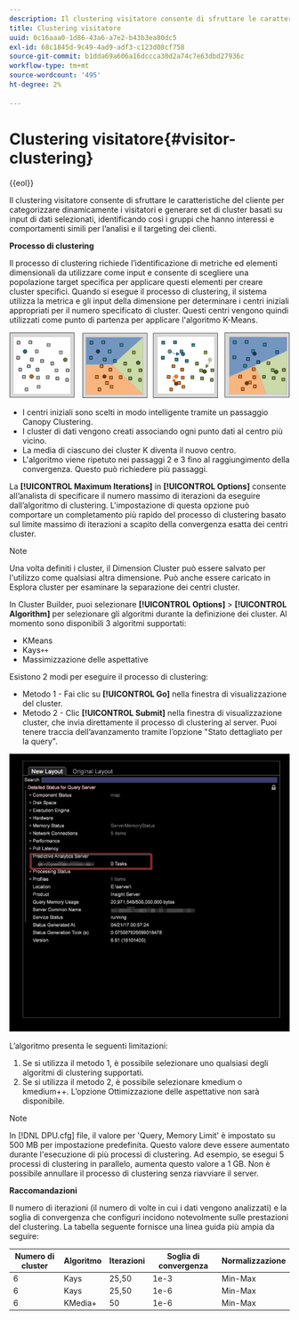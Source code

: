 ```yaml
---
description: Il clustering visitatore consente di sfruttare le caratteristiche del cliente per categorizzare dinamicamente i visitatori e generare set di cluster basati su input di dati selezionati, identificando così i gruppi che hanno interessi e comportamenti simili per l’analisi e il targeting dei clienti.
title: Clustering visitatore
uuid: 0c16aaa0-1d86-43a6-a7e2-b43b3ea80dc5
exl-id: 68c1845d-9c49-4ad9-adf3-c123d08cf758
source-git-commit: b1dda69a606a16dccca30d2a74c7e63dbd27936c
workflow-type: tm+mt
source-wordcount: '495'
ht-degree: 2%

---
```


# Clustering visitatore{#visitor-clustering}

{{eol}}

Il clustering visitatore consente di sfruttare le caratteristiche del cliente per categorizzare dinamicamente i visitatori e generare set di cluster basati su input di dati selezionati, identificando così i gruppi che hanno interessi e comportamenti simili per l’analisi e il targeting dei clienti.

**Processo di clustering**

Il processo di clustering richiede l’identificazione di metriche ed elementi dimensionali da utilizzare come input e consente di scegliere una popolazione target specifica per applicare questi elementi per creare cluster specifici. Quando si esegue il processo di clustering, il sistema utilizza la metrica e gli input della dimensione per determinare i centri iniziali appropriati per il numero specificato di cluster. Questi centri vengono quindi utilizzati come punto di partenza per applicare l&#39;algoritmo K-Means.

![](assets/K_algorithm.png)

* I centri iniziali sono scelti in modo intelligente tramite un passaggio Canopy Clustering.
* I cluster di dati vengono creati associando ogni punto dati al centro più vicino.
* La media di ciascuno dei cluster K diventa il nuovo centro.
* L&#39;algoritmo viene ripetuto nei passaggi 2 e 3 fino al raggiungimento della convergenza. Questo può richiedere più passaggi.

La **[!UICONTROL Maximum Iterations]** in **[!UICONTROL Options]** consente all’analista di specificare il numero massimo di iterazioni da eseguire dall’algoritmo di clustering. L&#39;impostazione di questa opzione può comportare un completamento più rapido del processo di clustering basato sul limite massimo di iterazioni a scapito della convergenza esatta dei centri cluster.

>[!NOTE]
>
>Una volta definiti i cluster, il Dimension Cluster può essere salvato per l&#39;utilizzo come qualsiasi altra dimensione. Può anche essere caricato in Esplora cluster per esaminare la separazione dei centri cluster.

In Cluster Builder, puoi selezionare **[!UICONTROL Options]** > **[!UICONTROL Algorithm]** per selezionare gli algoritmi durante la definizione dei cluster. Al momento sono disponibili 3 algoritmi supportati:

* KMeans
* Kays`++`
* Massimizzazione delle aspettative

Esistono 2 modi per eseguire il processo di clustering:

* Metodo 1 - Fai clic su **[!UICONTROL Go]** nella finestra di visualizzazione del cluster.
* Metodo 2 - Clic **[!UICONTROL Submit]** nella finestra di visualizzazione cluster, che invia direttamente il processo di clustering al server. Puoi tenere traccia dell’avanzamento tramite l’opzione &quot;Stato dettagliato per la query&quot;.

![](assets/dwb_visitorclustering.png)

L’algoritmo presenta le seguenti limitazioni:

1. Se si utilizza il metodo 1, è possibile selezionare uno qualsiasi degli algoritmi di clustering supportati.
1. Se si utilizza il metodo 2, è possibile selezionare kmedium o kmedium++. L’opzione Ottimizzazione delle aspettative non sarà disponibile.

>[!NOTE]
>
>In [!DNL DPU.cfg] file, il valore per &#39;Query, Memory Limit&#39; è impostato su 500 MB per impostazione predefinita. Questo valore deve essere aumentato durante l&#39;esecuzione di più processi di clustering. Ad esempio, se esegui 5 processi di clustering in parallelo, aumenta questo valore a 1 GB. Non è possibile annullare il processo di clustering senza riavviare il server.

**Raccomandazioni**

Il numero di iterazioni (il numero di volte in cui i dati vengono analizzati) e la soglia di convergenza che configuri incidono notevolmente sulle prestazioni del clustering. La tabella seguente fornisce una linea guida più ampia da seguire:

| Numero di cluster | Algoritmo | Iterazioni | Soglia di convergenza | Normalizzazione |
|---|---|---|---|---|
| 6 | Kays | 25,50 | 1e-3 | Min-Max |
| 6 | Kays | 25,50 | 1e-6 | Min-Max |
| 6 | KMedia+ | 50 | 1e-6 | Min-Max |
